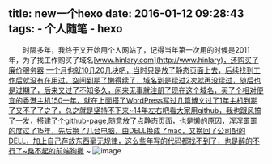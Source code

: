 title: new一个hexo
date: 2016-01-12 09:28:43
tags: 
	- 个人随笔
	- hexo
---
&emsp;&emsp;时隔多年，我终于又开始用个人网站了，记得当年第一次用的时候是2011年，为了找工作购买了域名[www.hinlary.com](http://www.hinlary)，还购买了廉价服务器,一个月也就10几20几块吧，当时只是放了静态页面上去，后续找到工作后就没有在用过，空间到期了懒得续了，域名到是续过2次就再没续过，随后也是过期了，后来又过了不知多久，闲来无事就注册了现在这个域名，买了个相对便宜的香港主机150一年，就在上面搭了WordPress写过几篇博文过了1年主机到期了又不了了之了，总之就是坚持不下来~14年左右吧看大家用github，我也跟风搞了一发，搭建了个github-page,随意放了点静态页面，也是懒的原因，浑浑噩噩的度过了15年，先后换了几台电脑，由DELL换成了mac，又换回了公司配的DELL，加上自己存放东西毫无规律，这么些年写的代码都找不到了，也是醉的不行了~桑不起的前端狗撒 ~ ![image](http://i8.tietuku.com/f519f0c6d3ad9eb0.gif)
